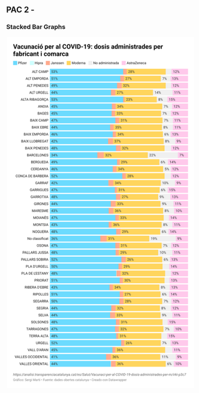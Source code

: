 ## PAC 2 - 

### Stacked Bar Graphs

<p align="center">
  <img src="/docs/assets/img/stacked_bar.png" width="500">
</p>
